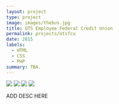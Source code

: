 ```yaml
---
layout: project
type: project
image: images/thebus.jpg
title: OTS Employee Federal Credit Union
permalink: projects/otsfcu 
date: 2015
labels:
  - HTML
  - CSS
  - PHP
summary: TBA.
---
```


<div class="ui small rounded images">
  <img class="ui image" src="../images/micromouse-robot.png">
  <img class="ui image" src="../images/micromouse-robot-2.jpg">
  <img class="ui image" src="../images/micromouse.jpg">
  <img class="ui image" src="../images/micromouse-circuit.png">
</div>

ADD DESC HERE


